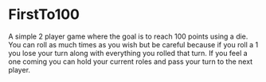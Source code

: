 # FirstTo100

A simple 2 player game where the goal is to reach 100 points using a die.
You can roll as much times as you wish but be careful because if you roll a 1 you lose your turn along with everything you rolled that turn.
If you feel a one coming you can hold your current roles and pass your turn to the next player.

